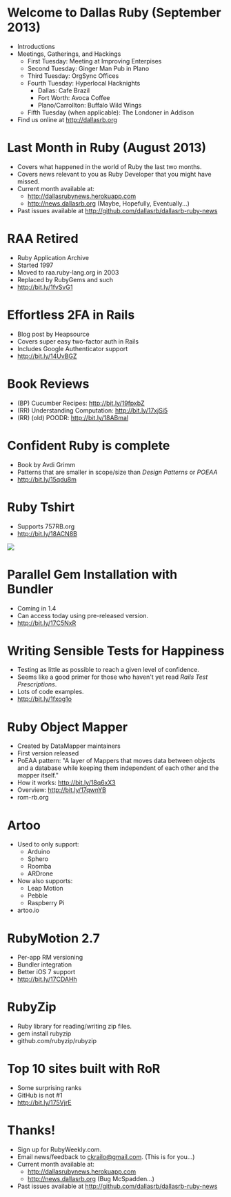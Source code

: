 # Welcome to Dallas Ruby (September 2013)
* Introductions
* Meetings, Gatherings, and Hackings
    - First Tuesday: Meeting at Improving Enterpises
    - Second Tuesday: Ginger Man Pub in Plano
    - Third Tuesday: OrgSync Offices
    - Fourth Tuesday: Hyperlocal Hacknights
        * Dallas: Cafe Brazil
        * Fort Worth: Avoca Coffee
        * Plano/Carrollton: Buffalo Wild Wings
    - Fifth Tuesday (when applicable): The Londoner in Addison
* Find us online at http://dallasrb.org

# Last Month in Ruby (August 2013)
* Covers what happened in the world of Ruby the last two months.
* Covers news relevant to you as Ruby Developer that you might have missed.
* Current month available at:
  * http://dallasrubynews.herokuapp.com
  * http://news.dallasrb.org (Maybe, Hopefully, Eventually...)
* Past issues available at http://github.com/dallasrb/dallasrb-ruby-news

# RAA Retired
* Ruby Application Archive
* Started 1997
* Moved to raa.ruby-lang.org in 2003
* Replaced by RubyGems and such
* http://bit.ly/1fvSvG1

# Effortless 2FA in Rails
* Blog post by Heapsource
* Covers super easy two-factor auth in Rails
* Includes Google Authenticator support
* http://bit.ly/14UvBGZ

# Book Reviews
* (BP) Cucumber Recipes: http://bit.ly/19fpxbZ
* (RR) Understanding Computation: http://bit.ly/17xjSi5
* (RR) (old) POODR: http://bit.ly/18ABmal

# Confident Ruby is complete
* Book by Avdi Grimm
* Patterns that are smaller in scope/size than *Design Patterns* or *POEAA*
* http://bit.ly/15qdu8m

# Ruby Tshirt
* Supports 757RB.org
* http://bit.ly/18ACN8B

![](http://www.customink.com/designs/big_proof_zoomed/34914969/front)

# Parallel Gem Installation with Bundler
* Coming in 1.4
* Can access today using pre-released version.
* http://bit.ly/17C5NxR

# Writing Sensible Tests for Happiness
* Testing as little as possible to reach a given level of confidence.
* Seems like a good primer for those who haven't yet read *Rails Test Prescriptions*.
* Lots of code examples.
* http://bit.ly/1fxog1o

# Ruby Object Mapper
* Created by DataMapper maintainers
* First version released
* PoEAA pattern: "A layer of Mappers that moves data between objects and a database while keeping them independent of each other and the mapper itself."
* How it works: http://bit.ly/18q6xX3
* Overview: http://bit.ly/17qwnYB
* rom-rb.org

# Artoo
* Used to only support:
  * Arduino
  * Sphero
  * Roomba
  * ARDrone
* Now also supports:
  * Leap Motion
  * Pebble
  * Raspberry Pi
* artoo.io

# RubyMotion 2.7
* Per-app RM versioning
* Bundler integration
* Better iOS 7 support
* http://bit.ly/17CDAHh

# RubyZip
* Ruby library for reading/writing zip files.
* gem install rubyzip
* github.com/rubyzip/rubyzip

# Top 10 sites built with RoR
* Some surprising ranks
* GitHub is not #1
* http://bit.ly/175VjrE

# Thanks!
* Sign up for RubyWeekly.com.
* Email news/feedback to ckrailo@gmail.com. (This is for you...)
* Current month available at:
  * http://dallasrubynews.herokuapp.com
  * http://news.dallasrb.org (Bug McSpadden...)
* Past issues available at http://github.com/dallasrb/dallasrb-ruby-news
